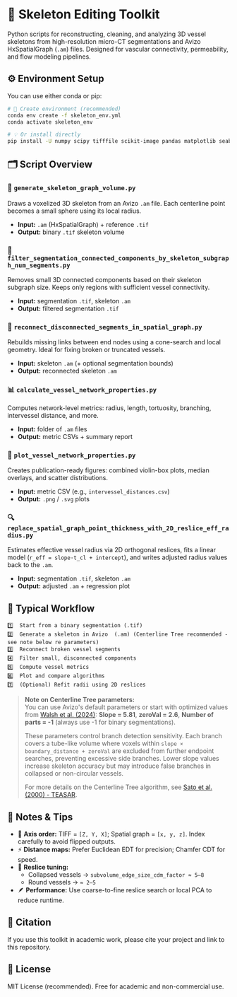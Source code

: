 # 🧠 Skeleton Editing Toolkit

Python scripts for reconstructing, cleaning, and analyzing 3D vessel skeletons from high-resolution micro-CT segmentations and Avizo HxSpatialGraph (`.am`) files. Designed for vascular connectivity, permeability, and flow modeling pipelines.

## ⚙️ Environment Setup

You can use either conda or pip:
```bash
# 🧩 Create environment (recommended)
conda env create -f skeleton_env.yml
conda activate skeleton_env

# 💡 Or install directly
pip install -U numpy scipy tifffile scikit-image pandas matplotlib seaborn networkx opencv-python
```

## 🗂️ Script Overview

### 🧬 `generate_skeleton_graph_volume.py`
Draws a voxelized 3D skeleton from an Avizo `.am` file. Each centerline point becomes a small sphere using its local radius.
* **Input:** `.am` (HxSpatialGraph) + reference `.tif`
* **Output:** binary `.tif` skeleton volume

### 🧩 `filter_segmentation_connected_components_by_skeleton_subgraph_num_segments.py`
Removes small 3D connected components based on their skeleton subgraph size. Keeps only regions with sufficient vessel connectivity.
* **Input:** segmentation `.tif`, skeleton `.am`
* **Output:** filtered segmentation `.tif`

### 🔗 `reconnect_disconnected_segments_in_spatial_graph.py`
Rebuilds missing links between end nodes using a cone-search and local geometry. Ideal for fixing broken or truncated vessels.
* **Input:** skeleton `.am` (+ optional segmentation bounds)
* **Output:** reconnected skeleton `.am`

### 📊 `calculate_vessel_network_properties.py`
Computes network-level metrics: radius, length, tortuosity, branching, intervessel distance, and more.
* **Input:** folder of `.am` files
* **Output:** metric CSVs + summary report

### 🎨 `plot_vessel_network_properties.py`
Creates publication-ready figures: combined violin-box plots, median overlays, and scatter distributions.
* **Input:** metric CSV (e.g., `intervessel_distances.csv`)
* **Output:** `.png` / `.svg` plots

### 🔍 `replace_spatial_graph_point_thickness_with_2D_reslice_eff_radius.py`
Estimates effective vessel radius via 2D orthogonal reslices, fits a linear model (`r_eff = slope·t_cl + intercept`), and writes adjusted radius values back to the `.am`.
* **Input:** segmentation `.tif`, skeleton `.am`
* **Output:** adjusted `.am` + regression plot

## 🧭 Typical Workflow
```
1️⃣  Start from a binary segmentation (.tif)
2️⃣  Generate a skeleton in Avizo  (.am) (Centerline Tree recommended - see note below re parameters)
3️⃣  Reconnect broken vessel segments
4️⃣  Filter small, disconnected components
5️⃣  Compute vessel metrics
6️⃣  Plot and compare algorithms
7️⃣  (Optional) Refit radii using 2D reslices
```

> **Note on Centerline Tree parameters:**  
> You can use Avizo's default parameters or start with optimized values from [Walsh et al. (2024)](https://doi.org/10.1016/j.compbiomed.2024.108140): **Slope = 5.81**, **zeroVal = 2.6**, **Number of parts = -1** (always use -1 for binary segmentations).
> 
> These parameters control branch detection sensitivity. Each branch covers a tube-like volume where voxels within `slope × boundary_distance + zeroVal` are excluded from further endpoint searches, preventing excessive side branches. Lower slope values increase skeleton accuracy but may introduce false branches in collapsed or non-circular vessels.
> 
> For more details on the Centerline Tree algorithm, see [Sato et al. (2000) - TEASAR](https://doi.org/10.1109/PG.2000.852368).

## 🧩 Notes & Tips

* 🧠 **Axis order:** TIFF = `[Z, Y, X]`; Spatial graph = `[x, y, z]`. Index carefully to avoid flipped outputs.
* ⚡ **Distance maps:** Prefer Euclidean EDT for precision; Chamfer CDT for speed.
* 🎯 **Reslice tuning:**
  * Collapsed vessels → `subvolume_edge_size_cdm_factor ≈ 5–8`
  * Round vessels → `≈ 2–5`
* 🪶 **Performance:** Use coarse-to-fine reslice search or local PCA to reduce runtime.

## 🧾 Citation

If you use this toolkit in academic work, please cite your project and link to this repository.

## 🪪 License

MIT License (recommended). Free for academic and non-commercial use.

